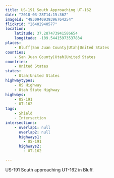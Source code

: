 ```yaml
---
title: US-191 South Approaching UT-162
date: "2018-03-28T14:15:36Z"
imageid: "4830940939396764254"
flickrid: "26402940577"
location:
    latitude: 37.287473941586654
    longitude: -109.54415973537834
places:
    - Bluff|San Juan County|Utah|United States
counties:
    - San Juan County|Utah|United States
countries:
    - United States
states:
    - Utah|United States
highwaytypes:
    - US Highway
    - Utah State Highway
highways:
    - US-191
    - UT-162
tags:
    - Shield
    - Intersection
intersections:
    - overlap1: null
      overlap2: null
      highways1:
        - US-191
      highways2:
        - UT-162

---
```

US-191 South approaching UT-162 in Bluff.